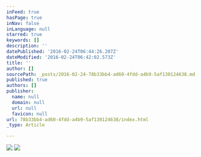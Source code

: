 ```yaml
---
inFeed: true
hasPage: true
inNav: false
inLanguage: null
starred: true
keywords: []
description: ''
datePublished: '2016-02-24T06:44:26.207Z'
dateModified: '2016-02-24T06:42:02.573Z'
title: ''
author: []
sourcePath: _posts/2016-02-24-78b33bb4-ad60-4fdd-a4b9-5af130124638.md
published: true
authors: []
publisher:
  name: null
  domain: null
  url: null
  favicon: null
url: 78b33bb4-ad60-4fdd-a4b9-5af130124638/index.html
_type: Article

---
```

![](https://the-grid-user-content.s3-us-west-2.amazonaws.com/d5b4451d-ab39-4516-80fc-3891fc33dcc3.JPG)
![](https://the-grid-user-content.s3-us-west-2.amazonaws.com/57cbd9e0-a8de-45e3-a25f-5f3bb7db9b05.png)